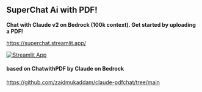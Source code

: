 ## SuperChat Ai with PDF!

**Chat with Claude v2 on Bedrock (100k context). Get started by uploading a PDF!**

https://superchat.streamlit.app/

[![Streamlit App](https://static.streamlit.io/badges/streamlit_badge_black_white.svg)](https://superchat.streamlit.app)

#### based on ChatwithPDF by Claude on Bedrock

https://github.com/zaidmukaddam/claude-pdfchat/tree/main
